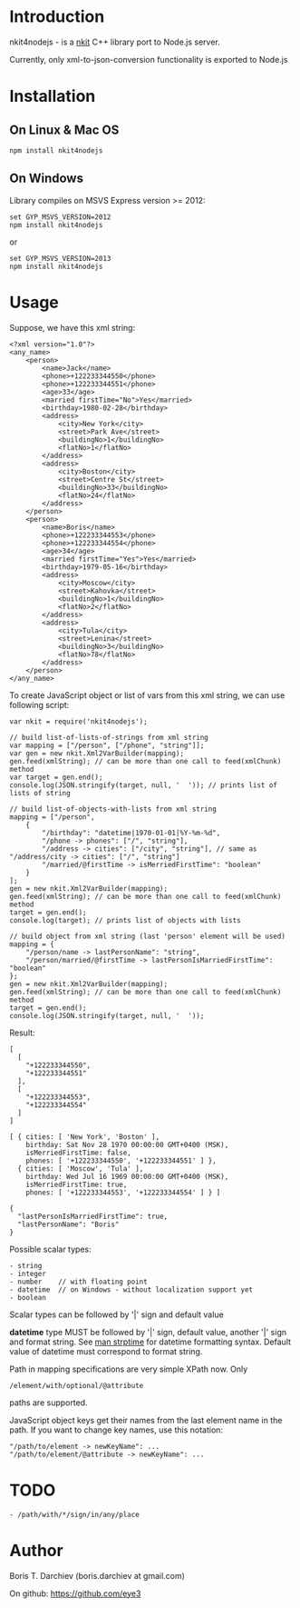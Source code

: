 # Introduction

nkit4nodejs - is a [nkit](https://github.com/eye3/nkit.git) C++ library port to Node.js server.

Currently, only xml-to-json-conversion functionality is exported to Node.js

# Installation

## On Linux & Mac OS

    npm install nkit4nodejs
    
## On Windows

Library compiles on MSVS Express version >= 2012:

    set GYP_MSVS_VERSION=2012 
    npm install nkit4nodejs

or

    set GYP_MSVS_VERSION=2013 
    npm install nkit4nodejs

    
# Usage

Suppose, we have this xml string:

    <?xml version="1.0"?>
    <any_name>
        <person>
            <name>Jack</name>
            <phone>+122233344550</phone>
            <phone>+122233344551</phone>
            <age>33</age>
            <married firstTime="No">Yes</married>
            <birthday>1980-02-28</birthday>
            <address>
                <city>New York</city>
                <street>Park Ave</street>
                <buildingNo>1</buildingNo>
                <flatNo>1</flatNo>
            </address>
            <address>
                <city>Boston</city>
                <street>Centre St</street>
                <buildingNo>33</buildingNo>
                <flatNo>24</flatNo>
            </address>
        </person>
        <person>
            <name>Boris</name>
            <phone>+122233344553</phone>
            <phone>+122233344554</phone>
            <age>34</age>
            <married firstTime="Yes">Yes</married>
            <birthday>1979-05-16</birthday>
            <address>
                <city>Moscow</city>
                <street>Kahovka</street>
                <buildingNo>1</buildingNo>
                <flatNo>2</flatNo>
            </address>
            <address>
                <city>Tula</city>
                <street>Lenina</street>
                <buildingNo>3</buildingNo>
                <flatNo>78</flatNo>
            </address>
        </person>
    </any_name>

To create JavaScript object or list of vars from this xml string, we can use 
following script:

    var nkit = require('nkit4nodejs');
    
    // build list-of-lists-of-strings from xml string
    var mapping = ["/person", ["/phone", "string"]];
    var gen = new nkit.Xml2VarBuilder(mapping);
    gen.feed(xmlString); // can be more than one call to feed(xmlChunk) method
    var target = gen.end();
    console.log(JSON.stringify(target, null, '  ')); // prints list of lists of string
    
    // build list-of-objects-with-lists from xml string
    mapping = ["/person",
        {
            "/birthday": "datetime|1970-01-01|%Y-%m-%d",
            "/phone -> phones": ["/", "string"],
            "/address -> cities": ["/city", "string"], // same as "/address/city -> cities": ["/", "string"]
            "/married/@firstTime -> isMerriedFirstTime": "boolean"
        }
    ];
    gen = new nkit.Xml2VarBuilder(mapping);
    gen.feed(xmlString); // can be more than one call to feed(xmlChunk) method
    target = gen.end();
    console.log(target); // prints list of objects with lists
    
    // build object from xml string (last 'person' element will be used)
    mapping = {
        "/person/name -> lastPersonName": "string",
        "/person/married/@firstTime -> lastPersonIsMarriedFirstTime": "boolean"
    };
    gen = new nkit.Xml2VarBuilder(mapping);
    gen.feed(xmlString); // can be more than one call to feed(xmlChunk) method
    target = gen.end();
    console.log(JSON.stringify(target, null, '  '));

Result:

    [
      [
        "+122233344550",
        "+122233344551"
      ],
      [
        "+122233344553",
        "+122233344554"
      ]
    ]
    
    [ { cities: [ 'New York', 'Boston' ],
        birthday: Sat Nov 28 1970 00:00:00 GMT+0400 (MSK),
        isMerriedFirstTime: false,
        phones: [ '+122233344550', '+122233344551' ] },
      { cities: [ 'Moscow', 'Tula' ],
        birthday: Wed Jul 16 1969 00:00:00 GMT+0400 (MSK),
        isMerriedFirstTime: true,
        phones: [ '+122233344553', '+122233344554' ] } ]
        
    {
      "lastPersonIsMarriedFirstTime": true,
      "lastPersonName": "Boris"
    }

Possible scalar types:

    - string
    - integer
    - number    // with floating point
    - datetime  // on Windows - without localization support yet
    - boolean
    
Scalar types can be followed by '|' sign and default value

**datetime** type MUST be followed by '|' sign, default value,
another '|' sign and format string. See 
[man strptime](http://linux.die.net/man/3/strptime) for datetime formatting
syntax. Default value of datetime must correspond to format string.

Path in mapping specifications are very simple XPath now. Only

    /element/with/optional/@attribute
    
paths are supported.
    
JavaScript object keys get their names from the last element name in the path.
If you want to change key names, use this notation:

    "/path/to/element -> newKeyName": ...
    "/path/to/element/@attribute -> newKeyName": ...

# TODO

    - /path/with/*/sign/in/any/place 

# Author

Boris T. Darchiev (boris.darchiev at gmail.com)

On github: https://github.com/eye3
